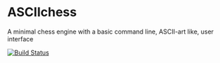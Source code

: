 ASCIIchess
==========

A minimal chess engine with a basic command line, ASCII-art like, user interface

[![Build Status](https://travis-ci.org/butwhywhy/ASCIIchess.svg?branch=master)](https://travis-ci.org/butwhywhy/ASCIIchess)
